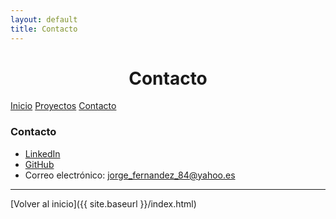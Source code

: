 ```yaml
---
layout: default
title: Contacto
---
```


<head>
    <link rel="stylesheet" href="{{ '/assets/css/style.css' | relative_url }}">
</head>

<div align="center">
  <h1>Contacto</h1>
</div>

<div class="button-container">
  <a href="{{ site.baseurl }}/index.html" class="button">Inicio</a>
  <a href="{{ site.baseurl }}/projects.html" class="button">Proyectos</a>
  <a href="{{ site.baseurl }}/contact.html" class="button">Contacto</a>
</div>

### Contacto

- [LinkedIn](https://www.linkedin.com/in/joferte)
- [GitHub](https://github.com/joferte84)
- Correo electrónico: [jorge_fernandez_84@yahoo.es](mailto:jorge_fernandez_84@yahoo.es)

---

[Volver al inicio]({{ site.baseurl }}/index.html)
